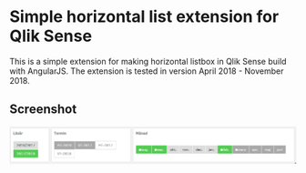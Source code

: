 # Simple horizontal list extension for Qlik Sense 

This is a simple extension for making horizontal listbox in Qlik Sense build with AngularJS.
The extension is tested in version April 2018 - November 2018.

## Screenshot
![screenshoot](./qlik_horizontal_list.png)
